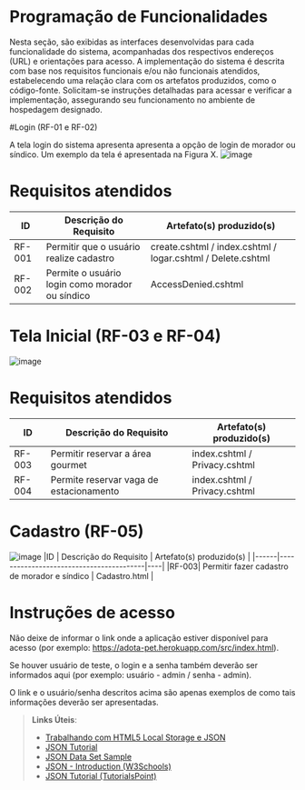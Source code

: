 # Programação de Funcionalidades

Nesta seção, são exibidas as interfaces desenvolvidas para cada funcionalidade do sistema, acompanhadas dos respectivos endereços (URL) e orientações para acesso. A implementação do sistema é descrita com base nos requisitos funcionais e/ou não funcionais atendidos, estabelecendo uma relação clara com os artefatos produzidos, como o código-fonte. Solicitam-se instruções detalhadas para acessar e verificar a implementação, assegurando seu funcionamento no ambiente de hospedagem designado.

#Login (RF-01 e RF-02)

A tela login do sistema apresenta apresenta a opção de login de morador ou síndico. Um exemplo da tela é apresentada na Figura X.
![image](https://github.com/ICEI-PUC-Minas-PMV-ADS/pmv-ads-2023-2-e2-proj-int-t8-gestao-de-condominio/assets/127454796/ccae60a2-26ac-431d-953b-02a48671b93a)

# Requisitos atendidos
|ID    | Descrição do Requisito  | Artefato(s) produzido(s) |
|------|-----------------------------------------|----|
|RF-001| Permitir que o usuário realize cadastro | create.cshtml / index.cshtml / logar.cshtml / Delete.cshtml | 
|RF-002| Permite o usuário login como morador ou síndico   | AccessDenied.cshtml |

# Tela Inicial (RF-03 e RF-04)
![image](https://github.com/ICEI-PUC-Minas-PMV-ADS/pmv-ads-2023-2-e2-proj-int-t8-gestao-de-condominio/assets/127454796/9e6c3cb0-695e-4b9f-aa22-0f1f82b1e5b0)

# Requisitos atendidos
|ID    | Descrição do Requisito  | Artefato(s) produzido(s) |
|------|-----------------------------------------|----|
|RF-003| Permitir reservar a área gourmet | index.cshtml / Privacy.cshtml | 
|RF-004| Permite reservar vaga de estacionamento   | index.cshtml / Privacy.cshtml |

# Cadastro (RF-05)
![image](https://github.com/ICEI-PUC-Minas-PMV-ADS/pmv-ads-2023-2-e2-proj-int-t8-gestao-de-condominio/assets/127454796/b920f838-7d69-4209-a76b-b47e82452a42)
|ID    | Descrição do Requisito  | Artefato(s) produzido(s) |
|------|-----------------------------------------|----|
|RF-003| Permitir fazer cadastro de morador e síndico | Cadastro.html | 

# Instruções de acesso

Não deixe de informar o link onde a aplicação estiver disponível para acesso (por exemplo: https://adota-pet.herokuapp.com/src/index.html).

Se houver usuário de teste, o login e a senha também deverão ser informados aqui (por exemplo: usuário - admin / senha - admin).

O link e o usuário/senha descritos acima são apenas exemplos de como tais informações deverão ser apresentadas.

> **Links Úteis**:
>
> - [Trabalhando com HTML5 Local Storage e JSON](https://www.devmedia.com.br/trabalhando-com-html5-local-storage-e-json/29045)
> - [JSON Tutorial](https://www.w3resource.com/JSON)
> - [JSON Data Set Sample](https://opensource.adobe.com/Spry/samples/data_region/JSONDataSetSample.html)
> - [JSON - Introduction (W3Schools)](https://www.w3schools.com/js/js_json_intro.asp)
> - [JSON Tutorial (TutorialsPoint)](https://www.tutorialspoint.com/json/index.htm)
